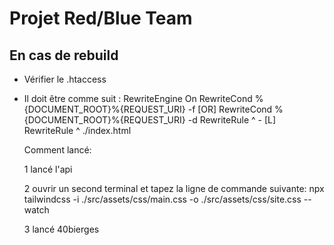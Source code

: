 # Projet Red/Blue Team

## En cas de rebuild
- Vérifier le .htaccess
- Il doit être comme suit :
    RewriteEngine On
    RewriteCond %{DOCUMENT_ROOT}%{REQUEST_URI} -f [OR]
    RewriteCond %{DOCUMENT_ROOT}%{REQUEST_URI} -d
    RewriteRule ^ - [L]
    RewriteRule ^ ./index.html
    
    Comment lancé:
    
    1 lancé l'api
    
    2 ouvrir un second terminal et tapez la ligne de commande suivante: npx tailwindcss -i ./src/assets/css/main.css -o ./src/assets/css/site.css --watch
    
    3 lancé 40bierges
   
